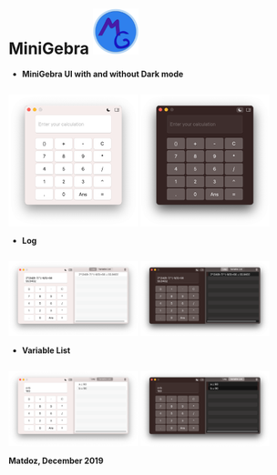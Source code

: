 # MiniGebra <img src="Illustrations/icon.png" width="80">

* **MiniGebra UI with and without Dark mode**
<p style="float: left">
<img src="Illustrations/UI.png" width="45%">
<img src="Illustrations/UI-dark.png" width="45%">
</p>
<br/>
<br/>
<br/>

* **Log**
<p style="float: left">
<img src="Illustrations/log.png" width="45%">
<img src="Illustrations/Log-dark.png" width="45%">
</p>
<br/>
<br/>
<br/>

* **Variable List** 
<p style="float: left">
<img src="Illustrations/variable.png" width="45%">
<img src="Illustrations/Variable-dark.png" width="45%">
</p>
<br/>
<br/>
<br/>


**Matdoz, December 2019**
